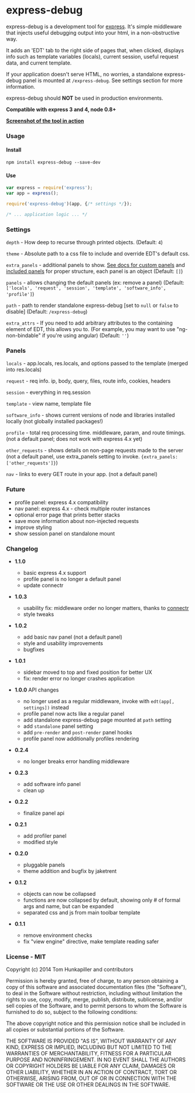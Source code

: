 # express-debug
express-debug is a development tool for [express](https://github.com/visionmedia/express). It's simple middleware that
injects useful debugging output into your html, in a non-obstructive way.

It adds an 'EDT' tab to the right side of pages that, when clicked, displays info
such as template variables (locals), current session, useful request data, and
current template.

If your application doesn't serve HTML, no worries, a standalone express-debug
panel is mounted at `/express-debug`. See settings section for more information.

express-debug should **NOT** be used in production environments.

**Compatible with express 3 and 4, node 0.8+**


**[Screenshot of the tool in action](http://i.imgur.com/rz3WgSp.png)**

### Usage

#### Install
`npm install express-debug --save-dev`

#### Use
```js
var express = require('express');
var app = express();

require('express-debug')(app, {/* settings */});

/* ... application logic ... */
```


### Settings

`depth` - How deep to recurse through printed objects.
(Default: `4`)

`theme` - Absolute path to a css file to include and override EDT's default css.

`extra_panels` - additional panels to show. [See docs for custom panels](https://github.com/devoidfury/express-debug/blob/master/docs/custom_panels.md) and
[included panels](https://github.com/devoidfury/express-debug/tree/master/lib/panels)
for proper structure, each panel is an object
(Default: `[]`)

`panels` - allows changing the default panels (ex: remove a panel)
(Default: `['locals', 'request', 'session', 'template', 'software_info', 'profile']`)

`path` - path to render standalone express-debug \[set to `null` or `false` to disable\]
(Default: `/express-debug`)

`extra_attrs` - If you need to add arbitrary attributes to the containing element of EDT, this allows you to. (For example, you may want to use "ng-non-bindable" if you're using angular)
(Default: `''`)

### Panels

`locals` - app.locals, res.locals, and options passed to the template (merged into res.locals)

`request` - req info. ip, body, query, files, route info, cookies, headers

`session` - everything in req.session

`template` - view name, template file

`software_info` - shows current versions of node and libraries installed locally (not globally installed packages!)

`profile` - total req processing time. middleware, param, and route timings. (not a default panel; does not work with express 4.x yet)

`other_requests` - shows details on non-page requests made to the server (not a default panel, use extra_panels setting to invoke. `{extra_panels: ['other_requests']}`)

`nav` - links to every GET route in your app. (not a default panel)


### Future
* profile panel: express 4.x compatibility
* nav panel: express 4.x - check multiple router instances
* optional error page that prints better stacks
* save more information about non-injected requests
* improve styling
* show session panel on standalone mount


### Changelog
* **1.1.0**
  * basic express 4.x support
  * profile panel is no longer a default panel
  * update connectr

* **1.0.3**
  * usability fix: middleware order no longer matters, thanks to [connectr](https://github.com/olalonde/connectr)
  * style tweaks

* **1.0.2**
  * add basic nav panel (not a default panel)
  * style and usability improvements
  * bugfixes


* **1.0.1**
  * sidebar moved to top and fixed position for better UX
  * fix: render error no longer crashes application


* **1.0.0** API changes
  * no longer used as a regular middleware, invoke with `edt(app[, settings])` instead
  * profile panel now acts like a regular panel
  * add standalone express-debug page mounted at `path` setting
  * add `standalone` panel setting
  * add `pre-render` and `post-render` panel hooks
  * profile panel now additionally profiles rendering


* **0.2.4**
  * no longer breaks error handling middleware


* **0.2.3**
  * add software info panel
  * clean up


* **0.2.2**
  * finalize panel api


* **0.2.1**
  * add profiler panel
  * modified style


* **0.2.0**
  * pluggable panels
  * theme addition and bugfix by jaketrent


* **0.1.2**
  * objects can now be collapsed
  * functions are now collapsed by default, showing only # of formal args and name, but can be expanded
  * separated css and js from main toolbar template


* **0.1.1**
  * remove environment checks
  * fix "view engine" directive, make template reading safer


### License - MIT
Copyright (c) 2014 Tom Hunkapiller and contributors

Permission is hereby granted, free of charge, to any person obtaining a copy of
this software and associated documentation files (the "Software"), to deal in
the Software without restriction, including without limitation the rights to
use, copy, modify, merge, publish, distribute, sublicense, and/or sell copies
of the Software, and to permit persons to whom the Software is furnished to do
so, subject to the following conditions:

The above copyright notice and this permission notice shall be included in all
copies or substantial portions of the Software.

THE SOFTWARE IS PROVIDED "AS IS", WITHOUT WARRANTY OF ANY KIND, EXPRESS OR
IMPLIED, INCLUDING BUT NOT LIMITED TO THE WARRANTIES OF MERCHANTABILITY,
FITNESS FOR A PARTICULAR PURPOSE AND NONINFRINGEMENT. IN NO EVENT SHALL THE
AUTHORS OR COPYRIGHT HOLDERS BE LIABLE FOR ANY CLAIM, DAMAGES OR OTHER LIABILITY,
WHETHER IN AN ACTION OF CONTRACT, TORT OR OTHERWISE, ARISING FROM, OUT OF OR IN
CONNECTION WITH THE SOFTWARE OR THE USE OR OTHER DEALINGS IN THE SOFTWARE.
